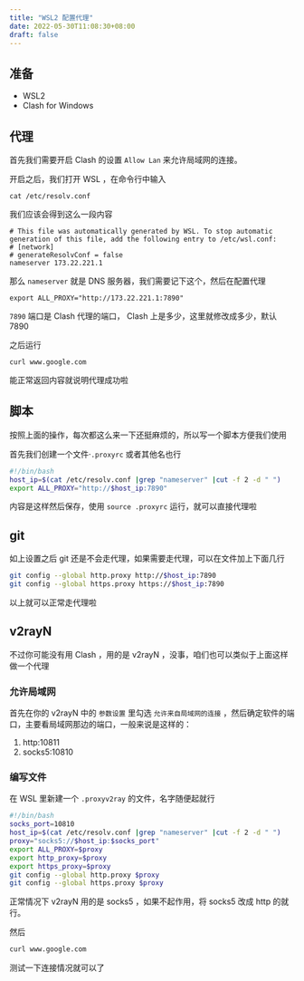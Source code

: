 ```yaml
---
title: "WSL2 配置代理"
date: 2022-05-30T11:08:30+08:00
draft: false
---
```


## 准备

- WSL2
- Clash for Windows

## 代理

首先我们需要开启 Clash 的设置 `Allow Lan` 来允许局域网的连接。

开启之后，我们打开 WSL ，在命令行中输入

```shell
cat /etc/resolv.conf
```

我们应该会得到这么一段内容

```shell
# This file was automatically generated by WSL. To stop automatic generation of this file, add the following entry to /etc/wsl.conf:
# [network]
# generateResolvConf = false
nameserver 173.22.221.1
```

那么 `nameserver` 就是 DNS 服务器，我们需要记下这个，然后在配置代理

```shell
export ALL_PROXY="http://173.22.221.1:7890"
```

`7890` 端口是 Clash 代理的端口， Clash 上是多少，这里就修改成多少，默认 7890

之后运行

```shell
curl www.google.com
```

能正常返回内容就说明代理成功啦

## 脚本

按照上面的操作，每次都这么来一下还挺麻烦的，所以写一个脚本方便我们使用

首先我们创建一个文件·`.proxyrc` 或者其他名也行

```bash
#!/bin/bash
host_ip=$(cat /etc/resolv.conf |grep "nameserver" |cut -f 2 -d " ")
export ALL_PROXY="http://$host_ip:7890"
```

内容是这样然后保存，使用 `source .proxyrc` 运行，就可以直接代理啦

## git

如上设置之后 git 还是不会走代理，如果需要走代理，可以在文件加上下面几行

```bash
git config --global http.proxy http://$host_ip:7890
git config --global https.proxy https://$host_ip:7890
```

以上就可以正常走代理啦

## v2rayN
不过你可能没有用 Clash ，用的是 v2rayN ，没事，咱们也可以类似于上面这样做一个代理

### 允许局域网
首先在你的 v2rayN 中的 `参数设置` 里勾选 `允许来自局域网的连接` ，然后确定软件的端口，主要看局域网那边的端口，一般来说是这样的：
1. http:10811
2. socks5:10810

### 编写文件
在 WSL 里新建一个 `.proxyv2ray` 的文件，名字随便起就行
```bash
#!/bin/bash
socks_port=10810
host_ip=$(cat /etc/resolv.conf |grep "nameserver" |cut -f 2 -d " ")
proxy="socks5://$host_ip:$socks_port"
export ALL_PROXY=$proxy
export http_proxy=$proxy
export https_proxy=$proxy
git config --global http.proxy $proxy
git config --global https.proxy $proxy
```

正常情况下 v2rayN 用的是 socks5 ，如果不起作用，将 socks5 改成 http 的就行。

然后
```bash
curl www.google.com
```
测试一下连接情况就可以了
